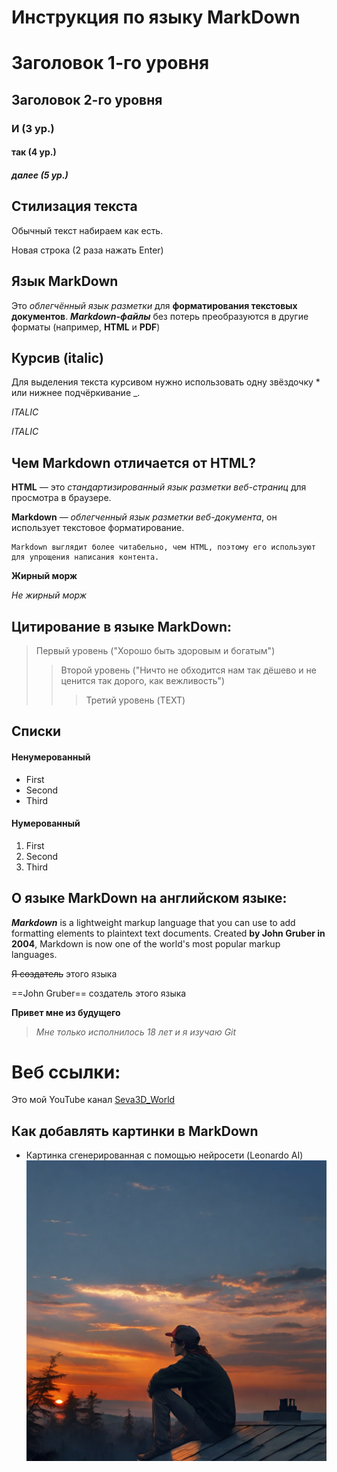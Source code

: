 # Инструкция по языку MarkDown

# Заголовок 1-го уровня
## Заголовок 2-го уровня
### И (3 ур.)
#### так (4 ур.)
##### далее (5 ур.)

## Стилизация текста

Обычный текст набираем как есть.

Новая строка (2 раза нажать Enter)

## Язык MarkDown

Это *облегчённый язык разметки* для **форматирования текстовых документов**. ***Markdown-файлы*** без потерь преобразуются в другие форматы (например, **HTML** и **PDF**)

## Курсив (italic)

Для выделения текста курсивом нужно использовать одну звёздочку * или нижнее подчёркивание _.

_ITALIC_

*ITALIC*

## Чем Markdown отличается от HTML?

**HTML** — это *стандартизированный язык разметки веб-страниц* для просмотра в браузере.

**Markdown** — *облегченный язык разметки веб-документа*, он использует текстовое форматирование.
```
Markdown выглядит более читабельно, чем HTML, поэтому его используют для упрощения написания контента.
```

**Жирный морж**

_Не жирный морж_

## Цитирование в языке MarkDown:

> Первый уровень ("Хорошо быть здоровым и богатым")
>> Второй уровень ("Ничто не обходится нам так дёшево и не ценится так дорого, как вежливость")
>>> Третий уровень (TEXT)

## Списки
#### Ненумерованный
* First
* Second
* Third
#### Нумерованный
1. First
2. Second
3. Third

## О языке MarkDown на английском языке:
***Markdown*** is a lightweight markup language that you can use to add formatting elements to plaintext text documents. Created **by John Gruber in 2004**, Markdown is now one of the world's most popular markup languages.

~~Я создатель~~ этого языка

==John Gruber== создатель этого языка

**Привет мне из будущего**

>_Мне только исполнилось 18 лет и я изучаю Git_

# Веб ссылки:

Это мой YouTube канал [Seva3D_World](https://www.youtube.com/channel/UC2kqj9Es0PQ_u7dWfEYfzgA "Ютуб канал")

## Как добавлять картинки в MarkDown

* Картинка сгенерированная с помощью нейросети (Leonardo AI)
![Holden_Caulfield](Holden_Caulfield.jpg)